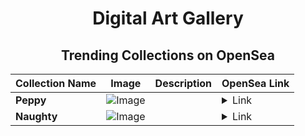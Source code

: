 <div align="center">

# Digital Art Gallery

## Trending Collections on OpenSea

| Collection Name                       | Image                                                                                     | Description                       | OpenSea Link                                                                                          |
|---------------------------------------|-------------------------------------------------------------------------------------------|-----------------------------------|--------------------------------------------------------------------------------------------------------|
| **Peppy** | ![Image](https://i.seadn.io/s/raw/files/8630bada9d93b58a8e9ef466c41e4bc8.jpg?w=500&auto=format?w=200&auto=format) |  | <details><summary>Link</summary>[Peppy](https://opensea.io/collection/peppy-786)</details> |
| **Naughty** | ![Image](https://i.seadn.io/s/raw/files/210f2a04d9569b467ec3e40d3931fb68.jpg?w=500&auto=format?w=200&auto=format) |  | <details><summary>Link</summary>[Naughty](https://opensea.io/collection/naughty-262)</details> |

</div>